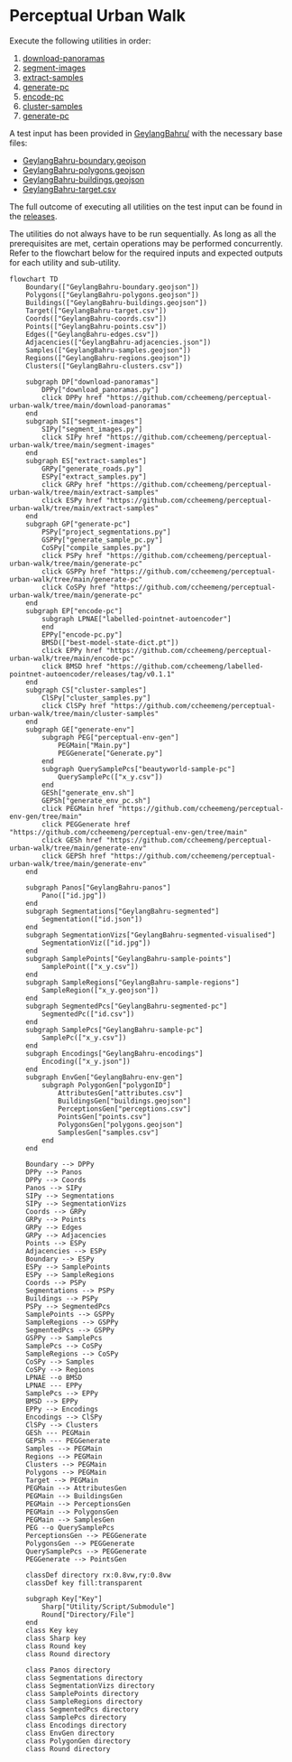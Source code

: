 # Perceptual Urban Walk  

Execute the following utilities in order:  
1. [download-panoramas](./download-panoramas/)
2. [segment-images](./segment-images/)
3. [extract-samples](./extract-samples/)
4. [generate-pc](./generate-pc/)
5. [encode-pc](./encode-pc/)
6. [cluster-samples](./cluster-samples/)
7. [generate-pc](./generate-pc/)

A test input has been provided in [GeylangBahru/](./GeylangBahru/) with the necessary base files:  
* [GeylangBahru-boundary.geojson](./GeylangBahru/GeylangBahru-boundary.geojson)  
* [GeylangBahru-polygons.geojson](./GeylangBahru/GeylangBahru-polygons.geojson)  
* [GeylangBahru-buildings.geojson](./GeylangBahru/GeylangBahru-buildings.geojson)  
* [GeylangBahru-target.csv](./GeylangBahru/GeylangBahru-target.csv)  

The full outcome of executing all utilities on the test input can be found in the [releases](https://github.com/ccheemeng/perceptual-urban-walk/releases).  

The utilities do not always have to be run sequentially. As long as all the prerequisites are met, certain operations may be performed concurrently. Refer to the flowchart below for the required inputs and expected outputs for each utility and sub-utility.  

```mermaid
flowchart TD
    Boundary(["GeylangBahru-boundary.geojson"])
    Polygons(["GeylangBahru-polygons.geojson"])
    Buildings(["GeylangBahru-buildings.geojson"])
    Target(["GeylangBahru-target.csv"])
    Coords(["GeylangBahru-coords.csv"])
    Points(["GeylangBahru-points.csv"])
    Edges(["GeylangBahru-edges.csv"])
    Adjacencies(["GeylangBahru-adjacencies.json"])
    Samples(["GeylangBahru-samples.geojson"])
    Regions(["GeylangBahru-regions.geojson"])
    Clusters(["GeylangBahru-clusters.csv"])

    subgraph DP["download-panoramas"]
        DPPy["download_panoramas.py"]
        click DPPy href "https://github.com/ccheemeng/perceptual-urban-walk/tree/main/download-panoramas"
    end
    subgraph SI["segment-images"]
        SIPy["segment_images.py"]
        click SIPy href "https://github.com/ccheemeng/perceptual-urban-walk/tree/main/segment-images"
    end
    subgraph ES["extract-samples"]
        GRPy["generate_roads.py"]
        ESPy["extract_samples.py"]
        click GRPy href "https://github.com/ccheemeng/perceptual-urban-walk/tree/main/extract-samples"
        click ESPy href "https://github.com/ccheemeng/perceptual-urban-walk/tree/main/extract-samples"
    end
    subgraph GP["generate-pc"]
        PSPy["project_segmentations.py"]
        GSPPy["generate_sample_pc.py"]
        CoSPy["compile_samples.py"]
        click PSPy href "https://github.com/ccheemeng/perceptual-urban-walk/tree/main/generate-pc"
        click GSPPy href "https://github.com/ccheemeng/perceptual-urban-walk/tree/main/generate-pc"
        click CoSPy href "https://github.com/ccheemeng/perceptual-urban-walk/tree/main/generate-pc"
    end
    subgraph EP["encode-pc"]
        subgraph LPNAE["labelled-pointnet-autoencoder"]
        end
        EPPy["encode-pc.py"]
        BMSD(["best-model-state-dict.pt"])
        click EPPy href "https://github.com/ccheemeng/perceptual-urban-walk/tree/main/encode-pc"
        click BMSD href "https://github.com/ccheemeng/labelled-pointnet-autoencoder/releases/tag/v0.1.1"
    end
    subgraph CS["cluster-samples"]
        ClSPy["cluster_samples.py"]
        click ClSPy href "https://github.com/ccheemeng/perceptual-urban-walk/tree/main/cluster-samples"
    end
    subgraph GE["generate-env"]
        subgraph PEG["perceptual-env-gen"]
            PEGMain["Main.py"]
            PEGGenerate["Generate.py"]
        end
        subgraph QuerySamplePcs["beautyworld-sample-pc"]
            QuerySamplePc(["x_y.csv"])
        end
        GESh["generate_env.sh"]
        GEPSh["generate_env_pc.sh"]
        click PEGMain href "https://github.com/ccheemeng/perceptual-env-gen/tree/main"
        click PEGGenerate href "https://github.com/ccheemeng/perceptual-env-gen/tree/main"
        click GESh href "https://github.com/ccheemeng/perceptual-urban-walk/tree/main/generate-env"
        click GEPSh href "https://github.com/ccheemeng/perceptual-urban-walk/tree/main/generate-env"
    end

    subgraph Panos["GeylangBahru-panos"]
        Pano(["id.jpg"])
    end
    subgraph Segmentations["GeylangBahru-segmented"]
        Segmentation(["id.json"])
    end
    subgraph SegmentationVizs["GeylangBahru-segmented-visualised"]
        SegmentationViz(["id.jpg"])
    end
    subgraph SamplePoints["GeylangBahru-sample-points"]
        SamplePoint(["x_y.csv"])
    end
    subgraph SampleRegions["GeylangBahru-sample-regions"]
        SampleRegion(["x_y.geojson"])
    end
    subgraph SegmentedPcs["GeylangBahru-segmented-pc"]
        SegmentedPc(["id.csv"])
    end
    subgraph SamplePcs["GeylangBahru-sample-pc"]
        SamplePc(["x_y.csv"])
    end
    subgraph Encodings["GeylangBahru-encodings"]
        Encoding(["x_y.json"])
    end
    subgraph EnvGen["GeylangBahru-env-gen"]
        subgraph PolygonGen["polygonID"]
            AttributesGen["attributes.csv"]
            BuildingsGen["buildings.geojson"]
            PerceptionsGen["perceptions.csv"]
            PointsGen["points.csv"]
            PolygonsGen["polygons.geojson"]
            SamplesGen["samples.csv"]
        end
    end

    Boundary --> DPPy
    DPPy --> Panos
    DPPy --> Coords
    Panos --> SIPy
    SIPy --> Segmentations
    SIPy --> SegmentationVizs
    Coords --> GRPy
    GRPy --> Points
    GRPy --> Edges
    GRPy --> Adjacencies
    Points --> ESPy
    Adjacencies --> ESPy
    Boundary --> ESPy
    ESPy --> SamplePoints
    ESPy --> SampleRegions
    Coords --> PSPy
    Segmentations --> PSPy
    Buildings --> PSPy
    PSPy --> SegmentedPcs
    SamplePoints --> GSPPy
    SampleRegions --> GSPPy
    SegmentedPcs --> GSPPy
    GSPPy --> SamplePcs
    SamplePcs --> CoSPy
    SampleRegions --> CoSPy
    CoSPy --> Samples
    CoSPy --> Regions
    LPNAE --o BMSD
    LPNAE --- EPPy
    SamplePcs --> EPPy
    BMSD --> EPPy
    EPPy --> Encodings
    Encodings --> ClSPy
    ClSPy --> Clusters
    GESh --- PEGMain
    GEPSh --- PEGGenerate
    Samples --> PEGMain
    Regions --> PEGMain
    Clusters --> PEGMain
    Polygons --> PEGMain
    Target --> PEGMain
    PEGMain --> AttributesGen
    PEGMain --> BuildingsGen
    PEGMain --> PerceptionsGen
    PEGMain --> PolygonsGen
    PEGMain --> SamplesGen
    PEG --o QuerySamplePcs
    PerceptionsGen --> PEGGenerate
    PolygonsGen --> PEGGenerate
    QuerySamplePcs --> PEGGenerate
    PEGGenerate --> PointsGen

    classDef directory rx:0.8vw,ry:0.8vw
    classDef key fill:transparent

    subgraph Key["Key"]
        Sharp["Utility/Script/Submodule"]
        Round["Directory/File"]
    end
    class Key key
    class Sharp key
    class Round key
    class Round directory

    class Panos directory
    class Segmentations directory
    class SegmentationVizs directory
    class SamplePoints directory
    class SampleRegions directory
    class SegmentedPcs directory
    class SamplePcs directory
    class Encodings directory
    class EnvGen directory
    class PolygonGen directory
    class Round directory
```
